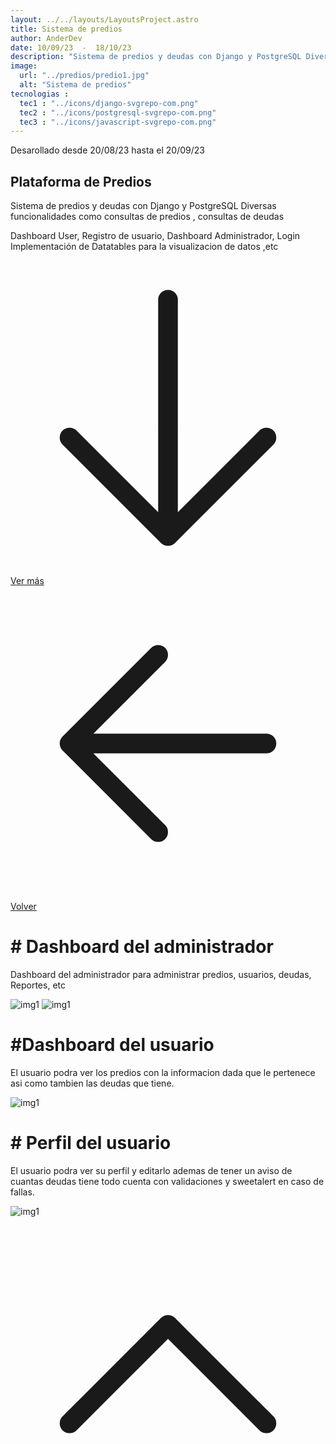 ```yaml
---
layout: ../../layouts/LayoutsProject.astro
title: Sistema de predios
author: AnderDev
date: 10/09/23  -  18/10/23
description: "Sistema de predios y deudas con Django y PostgreSQL Diversas funcionalidades como consultas de predios , consultas de deudas , Dashboard User, Registro de usuario, Dashboard Administrador, Login Implementación de Datatables para la visualizacion de datos ,etc."
image:
  url: "../predios/predio1.jpg"
  alt: "Sistema de predios"
tecnologias : 
  tec1 : "../icons/django-svgrepo-com.png"
  tec2 : "../icons/postgresql-svgrepo-com.png"
  tec3 : "../icons/javascript-svgrepo-com.png"
---
```



<p class="mb-5 text-sm text-gray-400">Desarollado desde 20/08/23 hasta el 20/09/23 </p>
<h2 class="text-4xl mb-5 font-bold  text-gray-200">Plataforma de Predios</h2>



<div class="pr-5">
Sistema de predios y deudas con Django y PostgreSQL Diversas funcionalidades como consultas de predios , consultas de deudas
<p class="mt-3">
Dashboard User, Registro de usuario, Dashboard Administrador, Login Implementación de Datatables para la visualizacion de datos ,etc
</p>
<div class="flex gap-5">
<a  href="#content" class="btn btn-outline btn-primary mt-10 flex w-max">
<svg xmlns="http://www.w3.org/2000/svg" fill="none" viewBox="0 0 24 24" stroke-width="1.5" stroke="currentColor" class="w-6 h-6">
  <path stroke-linecap="round" stroke-linejoin="round" d="M19.5 13.5L12 21m0 0l-7.5-7.5M12 21V3" />
</svg>
Ver más</a>
<a  href="/Projects" class="btn btn-outline btn-primary mt-10 flex w-max">
<svg xmlns="http://www.w3.org/2000/svg" fill="none" viewBox="0 0 24 24" stroke-width="1.5" stroke="currentColor" class="w-6 h-6">
  <path stroke-linecap="round" stroke-linejoin="round" d="M19.5 12h-15m0 0l6.75 6.75M4.5 12l6.75-6.75" />
</svg>
Volver  </a>
</div>
</div>
    <div class="flex flex-col justify-center mb-20">
          <h1 class="text-2xl font-bold py-2 mt-5" id="content"># Dashboard del administrador</h1>
          <div>
            <p class="mb-10 w-3/4">
              Dashboard del administrador para administrar predios, usuarios, deudas, Reportes, etc
          </p>
          </div>
         <div class="max-2xl:w-full max-2xl:pr-5 gap-5 flex flex-col">
          <img src="../predios/predio1.jpg" alt="img1" class="rounded-lg">
          <img src="../predios/predio2.jpg" alt="img1" class="rounded-lg">
        </div>
          <h1 class="text-2xl font-bold py-2 mt-5">#Dashboard del usuario</h1>
           <div>
            <p class="mb-10 w-3/4">
            El usuario podra ver los predios con la informacion dada que le pertenece asi como tambien las deudas que tiene.
          </p>
          </div>
         <div class="max-2xl:w-full max-2xl:pr-5">
          <img src="../predios/predio3.jpg" alt="img1" class="rounded-lg">
          </div>
          <h1 class="text-2xl font-bold mt-5 mb-5"># Perfil del usuario</h1>
           <div>
            <p class="mb-10 w-3/4">
              El usuario podra ver su perfil y editarlo ademas de tener un aviso de cuantas deudas tiene
              todo cuenta con validaciones y sweetalert en caso de fallas.
          </p>
          </div>
         <div class="max-2xl:w-full max-2xl:pr-5">
          <img src="../predios/predio4.jpg" alt="img1" class="rounded-lg">
          </div>
    </div>
<a href="#home" class="btn btn-outline btn-primary mt-10 flex w-max mb-10 ml-auto mr-10 animate-bounce">
  <svg xmlns="http://www.w3.org/2000/svg" fill="none" viewBox="0 0 24 24" stroke-width="1.5" stroke="currentColor" class="w-6 h-6">
    <path stroke-linecap="round" stroke-linejoin="round" d="M4.5 15.75l7.5-7.5 7.5 7.5" />
  </svg>
</a>
